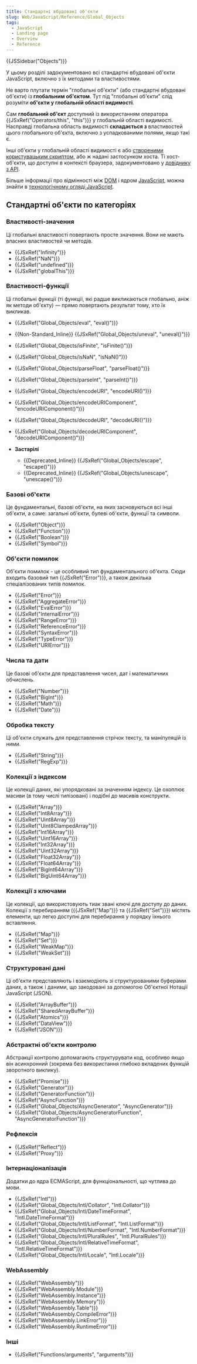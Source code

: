 ```yaml
---
title: Стандартні вбудовані об'єкти
slug: Web/JavaScript/Reference/Global_Objects
tags:
  - JavaScript
  - Landing page
  - Overview
  - Reference
---
```

{{JSSidebar("Objects")}}

У цьому розділі задокументовано всі стандартні вбудовані об'єкти JavaScript, включно з їх методами та властивостями.

Не варто плутати термін "глобальні об'єкти" (або стандартні вбудовані об'єкти) із **глобальним об'єктом**. Тут під "глобальні об'єкти" слід розуміти **об'єкти у глобальній області видимості**.

Сам **глобальний об'єкт** доступний із використанням оператора {{JSxRef("Operators/this", "this")}} у глобальній області видимості. Насправді глобальна область видимості **складається з** властивостей цього глобального об'єкта, включно з успадкованими полями, якщо такі є.

Інші об'єкти у глобальній області видимості є або [створеними користувацьким скриптом](/en-US/docs/Web/JavaScript/Guide/Working_with_Objects#creating_new_objects), або ж надані застосунком хоста. Ті хост-об'єкти, що доступні в контексті браузера, задокументовано у [довіднику з API](/en-US/docs/Web/API).

Більше інформації про відмінності між [DOM](/en-US/docs/Web/API/Document_Object_Model) і ядром [JavaScript](/en-US/docs/Web/JavaScript), можна знайти в [технологічному огляді JavaScript](/en-US/docs/Web/JavaScript/JavaScript_technologies_overview).

## Стандартні об'єкти по категоріях

### Властивості-значення

Ці глобальні властивості повертають просте значення. Вони не мають власних властивостей чи методів.

- {{JSxRef("Infinity")}}
- {{JSxRef("NaN")}}
- {{JSxRef("undefined")}}
- {{JSxRef("globalThis")}}

### Властивості-функції

Ці глобальні функції (ті функції, які радше викликаються глобально, аніж як методи об'єкту) — прямо повертають результат тому, хто їх викликав.

- {{JSxRef("Global_Objects/eval", "eval()")}}
- {{Non-Standard_Inline}} {{JSxRef("Global_Objects/uneval", "uneval()")}}
- {{JSxRef("Global_Objects/isFinite", "isFinite()")}}
- {{JSxRef("Global_Objects/isNaN", "isNaN()")}}
- {{JSxRef("Global_Objects/parseFloat", "parseFloat()")}}
- {{JSxRef("Global_Objects/parseInt", "parseInt()")}}
- {{JSxRef("Global_Objects/encodeURI", "encodeURI()")}}
- {{JSxRef("Global_Objects/encodeURIComponent", "encodeURIComponent()")}}
- {{JSxRef("Global_Objects/decodeURI", "decodeURI()")}}
- {{JSxRef("Global_Objects/decodeURIComponent", "decodeURIComponent()")}}
- **Застарілі**

  - {{Deprecated_Inline}} {{JSxRef("Global_Objects/escape", "escape()")}}
  - {{Deprecated_Inline}} {{JSxRef("Global_Objects/unescape", "unescape()")}}

### Базові об'єкти

Це фундаментальні, базові об'єкти, на яких засновуються всі інші об'єкти, а саме: загальні об'єкти, булеві об'єкти, функції та символи.

- {{JSxRef("Object")}}
- {{JSxRef("Function")}}
- {{JSxRef("Boolean")}}
- {{JSxRef("Symbol")}}

### Об'єкти помилок

Об'єкти помилок - це особливий тип фундаментального об'єкта. Сюди входить базовий тип {{JSxRef("Error")}}, а також декілька спеціалізованих типів помилок.

- {{JSxRef("Error")}}
- {{JSxRef("AggregateError")}}
- {{JSxRef("EvalError")}}
- {{JSxRef("InternalError")}}
- {{JSxRef("RangeError")}}
- {{JSxRef("ReferenceError")}}
- {{JSxRef("SyntaxError")}}
- {{JSxRef("TypeError")}}
- {{JSxRef("URIError")}}

### Числа та дати

Це базові об'єкти для представлення чисел, дат і математичних обчислень.

- {{JSxRef("Number")}}
- {{JSxRef("BigInt")}}
- {{JSxRef("Math")}}
- {{JSxRef("Date")}}

### Обробка тексту

Ці об'єкти служать для представлення стрічок тексту, та маніпуляцій із ними.

- {{JSxRef("String")}}
- {{JSxRef("RegExp")}}

### Колекції з індексом

Це колекції даних, які упорядковані за значенням індексу. Це охоплює масиви (в тому числі типізовані) і подібні до масивів конструкти.

- {{JSxRef("Array")}}
- {{JSxRef("Int8Array")}}
- {{JSxRef("Uint8Array")}}
- {{JSxRef("Uint8ClampedArray")}}
- {{JSxRef("Int16Array")}}
- {{JSxRef("Uint16Array")}}
- {{JSxRef("Int32Array")}}
- {{JSxRef("Uint32Array")}}
- {{JSxRef("Float32Array")}}
- {{JSxRef("Float64Array")}}
- {{JSxRef("BigInt64Array")}}
- {{JSxRef("BigUint64Array")}}

### Колекції з ключами

Це колекції, що використовують тиак звані ключі для доступу до даних. Колекції з перебиранням ({{JSxRef("Map")}} та {{JSxRef("Set")}}) містять елементи, що легко доступні для перебирання у порядку їхнього вставляння.

- {{JSxRef("Map")}}
- {{JSxRef("Set")}}
- {{JSxRef("WeakMap")}}
- {{JSxRef("WeakSet")}}

### Структуровані дані

Ці об'єкти представляють і взаємодіють зі структурованими буферами даних, а також і даними, що закодовані за допомогою Об'єктної Нотації JavaScript (JSON).

- {{JSxRef("ArrayBuffer")}}
- {{JSxRef("SharedArrayBuffer")}}
- {{JSxRef("Atomics")}}
- {{JSxRef("DataView")}}
- {{JSxRef("JSON")}}

### Абстрактні об'єкти контролю

Абстракції контролю допомагають структурувати код, особливо якщо він асинхронний (зокрема без використання глибоко вкладених функцій зворотного виклику).

- {{JSxRef("Promise")}}
- {{JSxRef("Generator")}}
- {{JSxRef("GeneratorFunction")}}
- {{JSxRef("AsyncFunction")}}
- {{JSxRef("Global_Objects/AsyncGenerator", "AsyncGenerator")}}
- {{JSxRef("Global_Objects/AsyncGeneratorFunction", "AsyncGeneratorFunction")}}

### Рефлексія

- {{JSxRef("Reflect")}}
- {{JSxRef("Proxy")}}

### Інтернаціоналізація

Додатки до ядра ECMAScript, для функціональності, що чутлива до мови.

- {{JSxRef("Intl")}}
- {{JSxRef("Global_Objects/Intl/Collator", "Intl.Collator")}}
- {{JSxRef("Global_Objects/Intl/DateTimeFormat", "Intl.DateTimeFormat")}}
- {{JSxRef("Global_Objects/Intl/ListFormat", "Intl.ListFormat")}}
- {{JSxRef("Global_Objects/Intl/NumberFormat", "Intl.NumberFormat")}}
- {{JSxRef("Global_Objects/Intl/PluralRules", "Intl.PluralRules")}}
- {{JSxRef("Global_Objects/Intl/RelativeTimeFormat", "Intl.RelativeTimeFormat")}}
- {{JSxRef("Global_Objects/Intl/Locale", "Intl.Locale")}}

### WebAssembly

- {{JSxRef("WebAssembly")}}
- {{JSxRef("WebAssembly.Module")}}
- {{JSxRef("WebAssembly.Instance")}}
- {{JSxRef("WebAssembly.Memory")}}
- {{JSxRef("WebAssembly.Table")}}
- {{JSxRef("WebAssembly.CompileError")}}
- {{JSxRef("WebAssembly.LinkError")}}
- {{JSxRef("WebAssembly.RuntimeError")}}

### Інші

- {{JSxRef("Functions/arguments", "arguments")}}
